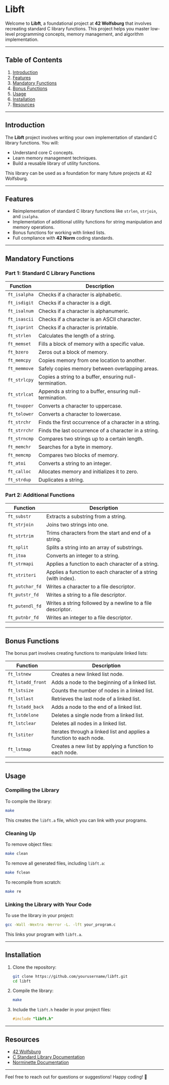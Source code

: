 # Libft

Welcome to **Libft**, a foundational project at **42 Wolfsburg** that involves recreating standard C library functions. This project helps you master low-level programming concepts, memory management, and algorithm implementation.

---

## Table of Contents

1. [Introduction](#introduction)
2. [Features](#features)
3. [Mandatory Functions](#mandatory-functions)
4. [Bonus Functions](#bonus-functions)
5. [Usage](#usage)
6. [Installation](#installation)
7. [Resources](#resources)

---

## Introduction

The **Libft** project involves writing your own implementation of standard C library functions. You will:

- Understand core C concepts.
- Learn memory management techniques.
- Build a reusable library of utility functions.

This library can be used as a foundation for many future projects at 42 Wolfsburg.

---

## Features

- Reimplementation of standard C library functions like `strlen`, `strjoin`, and `isalpha`.
- Implementation of additional utility functions for string manipulation and memory operations.
- Bonus functions for working with linked lists.
- Full compliance with **42 Norm** coding standards.

---

## Mandatory Functions

### Part 1: Standard C Library Functions
| Function        | Description                                     |
|-----------------|-------------------------------------------------|
| `ft_isalpha`    | Checks if a character is alphabetic.           |
| `ft_isdigit`    | Checks if a character is a digit.              |
| `ft_isalnum`    | Checks if a character is alphanumeric.         |
| `ft_isascii`    | Checks if a character is an ASCII character.   |
| `ft_isprint`    | Checks if a character is printable.            |
| `ft_strlen`     | Calculates the length of a string.             |
| `ft_memset`     | Fills a block of memory with a specific value.  |
| `ft_bzero`      | Zeros out a block of memory.                   |
| `ft_memcpy`     | Copies memory from one location to another.     |
| `ft_memmove`    | Safely copies memory between overlapping areas. |
| `ft_strlcpy`    | Copies a string to a buffer, ensuring null-termination. |
| `ft_strlcat`    | Appends a string to a buffer, ensuring null-termination. |
| `ft_toupper`    | Converts a character to uppercase.             |
| `ft_tolower`    | Converts a character to lowercase.             |
| `ft_strchr`     | Finds the first occurrence of a character in a string. |
| `ft_strrchr`    | Finds the last occurrence of a character in a string. |
| `ft_strncmp`    | Compares two strings up to a certain length.    |
| `ft_memchr`     | Searches for a byte in memory.                 |
| `ft_memcmp`     | Compares two blocks of memory.                 |
| `ft_atoi`       | Converts a string to an integer.               |
| `ft_calloc`     | Allocates memory and initializes it to zero.   |
| `ft_strdup`     | Duplicates a string.                           |

### Part 2: Additional Functions
| Function        | Description                                     |
|-----------------|-------------------------------------------------|
| `ft_substr`     | Extracts a substring from a string.             |
| `ft_strjoin`    | Joins two strings into one.                     |
| `ft_strtrim`    | Trims characters from the start and end of a string. |
| `ft_split`      | Splits a string into an array of substrings.    |
| `ft_itoa`       | Converts an integer to a string.                |
| `ft_strmapi`    | Applies a function to each character of a string. |
| `ft_striteri`   | Applies a function to each character of a string (with index). |
| `ft_putchar_fd` | Writes a character to a file descriptor.        |
| `ft_putstr_fd`  | Writes a string to a file descriptor.           |
| `ft_putendl_fd` | Writes a string followed by a newline to a file descriptor. |
| `ft_putnbr_fd`  | Writes an integer to a file descriptor.         |

---

## Bonus Functions

The bonus part involves creating functions to manipulate linked lists:

| Function         | Description                                    |
|------------------|------------------------------------------------|
| `ft_lstnew`      | Creates a new linked list node.               |
| `ft_lstadd_front`| Adds a node to the beginning of a linked list. |
| `ft_lstsize`     | Counts the number of nodes in a linked list.   |
| `ft_lstlast`     | Retrieves the last node of a linked list.      |
| `ft_lstadd_back` | Adds a node to the end of a linked list.       |
| `ft_lstdelone`   | Deletes a single node from a linked list.      |
| `ft_lstclear`    | Deletes all nodes in a linked list.            |
| `ft_lstiter`     | Iterates through a linked list and applies a function to each node. |
| `ft_lstmap`      | Creates a new list by applying a function to each node. |

---

## Usage

### Compiling the Library
To compile the library:
```bash
make
```
This creates the `libft.a` file, which you can link with your programs.

### Cleaning Up
To remove object files:
```bash
make clean
```
To remove all generated files, including `libft.a`:
```bash
make fclean
```
To recompile from scratch:
```bash
make re
```

### Linking the Library with Your Code
To use the library in your project:
```bash
gcc -Wall -Wextra -Werror -L. -lft your_program.c
```
This links your program with `libft.a`.

---

## Installation
1. Clone the repository:
   ```bash
   git clone https://github.com/yourusername/libft.git
   cd libft
   ```
2. Compile the library:
   ```bash
   make
   ```
3. Include the `libft.h` header in your project files:
   ```c
   #include "libft.h"
   ```

---

## Resources
- [42 Wolfsburg](https://www.42wolfsburg.de/)
- [C Standard Library Documentation](https://en.cppreference.com/w/c)
- [Norminette Documentation](https://github.com/42School/norminette)

---

Feel free to reach out for questions or suggestions! Happy coding! 🎉

